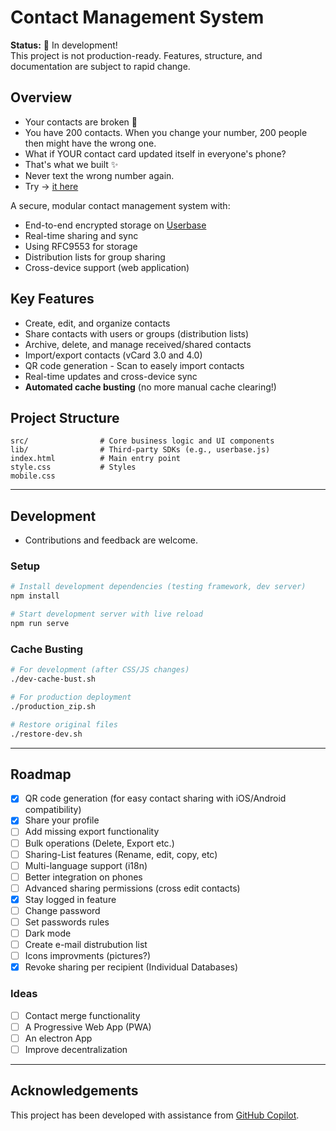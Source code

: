 # Contact Management System

**Status:** 🚧 In development!  
This project is not production-ready. Features, structure, and documentation are subject to rapid change.

## Overview

- Your contacts are broken 🤯
- You have 200 contacts. When you change your number, 200 people then might have the wrong one.
- What if YOUR contact card updated itself in everyone's phone?
- That's what we built ✨
- Never text the wrong number again.
- Try  → [it here](https://e2econtacts.org)

A secure, modular contact management system with:
- End-to-end encrypted storage on [Userbase](https://github.com/smallbets/userbase)
- Real-time sharing and sync
- Using RFC9553 for storage
- Distribution lists for group sharing
- Cross-device support (web application)

## Key Features

- Create, edit, and organize contacts
- Share contacts with users or groups (distribution lists)
- Archive, delete, and manage received/shared contacts
- Import/export contacts (vCard 3.0 and 4.0)
- QR code generation - Scan to easely import contacts
- Real-time updates and cross-device sync
- **Automated cache busting** (no more manual cache clearing!)

## Project Structure

```
src/                # Core business logic and UI components
lib/                # Third-party SDKs (e.g., userbase.js)
index.html          # Main entry point
style.css           # Styles
mobile.css
```
---
## Development

- Contributions and feedback are welcome.

### Setup
```bash
# Install development dependencies (testing framework, dev server)
npm install

# Start development server with live reload
npm run serve
```
### Cache Busting 
```bash
# For development (after CSS/JS changes)
./dev-cache-bust.sh

# For production deployment  
./production_zip.sh

# Restore original files
./restore-dev.sh
```

---
## Roadmap

- [x] QR code generation (for easy contact sharing with iOS/Android compatibility)
- [x] Share your profile
- [ ] Add missing export functionality 
- [ ] Bulk operations (Delete, Export etc.)
- [ ] Sharing-List features (Rename, edit, copy, etc)
- [ ] Multi-language support (i18n)
- [ ] Better integration on phones
- [ ] Advanced sharing permissions (cross edit contacts)
- [x] Stay logged in feature
- [ ] Change password
- [ ] Set passwords rules
- [ ] Dark mode
- [ ] Create e-mail distrubution list
- [ ] Icons improvments (pictures?)
- [x] Revoke sharing per recipient (Individual Databases)

### Ideas
- [ ] Contact merge functionality
- [ ] A Progressive Web App (PWA)
- [ ] An electron App
- [ ] Improve decentralization

---
## Acknowledgements

This project has been developed with assistance from [GitHub Copilot](https://github.com/features/copilot).
